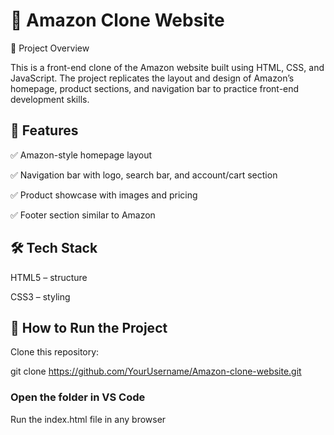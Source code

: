 # 🛒 Amazon Clone Website
📌 Project Overview

This is a front-end clone of the Amazon website built using HTML, CSS, and JavaScript.
The project replicates the layout and design of Amazon’s homepage, product sections, and navigation bar to practice front-end development skills.

## 🎯 Features

✅ Amazon-style homepage layout

✅ Navigation bar with logo, search bar, and account/cart section

✅ Product showcase with images and pricing

✅ Footer section similar to Amazon

## 🛠 Tech Stack

HTML5 – structure

CSS3 – styling

## 🚀 How to Run the Project

Clone this repository:

git clone https://github.com/YourUsername/Amazon-clone-website.git


### Open the folder in VS Code

Run the index.html file in any browser

